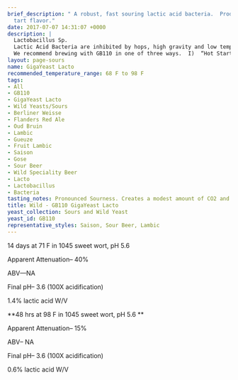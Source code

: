 ```yaml
---
brief_description: " A robust, fast souring lactic acid bacteria.  Produces a clean
  tart flavor."
date: 2017-07-07 14:31:07 +0000
description: |
  Lactobacillus Sp.
  Lactic Acid Bacteria are inhibited by hops, high gravity and low temperatures.  You can adjust sourness by increasing or decreasing these variables.  More than 7 IBU, gravity above 1050 or temps below 65 F will increase the time to sour or lead to reduced overall souring.
  We recommend brewing with GB110 in one of three ways.  I)  “Hot Start”:  Pitch GB110 to wort at 98 F with little or no hops for 48-72 hrs.  Wort may be soured before kettle boil or after.  If soured before kettle boil,  boil with hop additions as usual.  If soured after kettle boil cool wort and pitch yeast.  II)  “Co-Pitch”:  Pitch GB110 into a primary with yeast of your choice at 68-72 F.  Wort that is less than 1050 and 7 IBU will typically be very sour in 2-3 weeks.    III)  “Secondary”:  Pitch GB110 after primary fermentation for an aged sour.  Souring by this method typically requires several months.  Adding simple sugars or fruit etc. will enhance souring in the secondary.
layout: page-sours
name: GigaYeast Lacto
recommended_temperature_range: 68 F to 98 F
tags:
- All
- GB110
- GigaYeast Lacto
- Wild Yeasts/Sours
- Berliner Weisse
- Flanders Red Ale
- Oud Bruin
- Lambic
- Gueuze
- Fruit Lambic
- Saison
- Gose
- Sour Beer
- Wild Speciality Beer
- Lacto
- Lactobacillus
- Bacteria
tasting_notes: Pronounced Sourness. Creates a modest amount of CO2 and EtOH.
title: Wild - GB110 GigaYeast Lacto
yeast_collection: Sours and Wild Yeast
yeast_id: GB110
representative_styles: Saison, Sour Beer, Lambic
---
```



14 days at 71 F in 1045 sweet wort, pH 5.6

Apparent Attenuation– 40%

ABV—NA

Final pH– 3.6 (100X acidification)

1.4% lactic acid W/V

**48 hrs at 98 F in 1045 sweet wort, pH 5.6 **

Apparent Attenuation– 15%

ABV– NA

Final pH– 3.6 (100X acidification)

0.6% lactic acid W/V